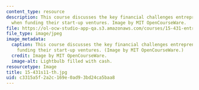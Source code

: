 ```yaml
---
content_type: resource
description: This course discusses the key financial challenges entrepreneurs face
  when funding their start-up ventures. Image by MIT OpenCourseWare.
file: https://ol-ocw-studio-app-qa.s3.amazonaws.com/courses/15-431-entrepreneurial-finance-spring-2011/c3315a5f2a2c169e0ad93bd24ca5baa8_15-431s11-th.jpg
file_type: image/jpeg
image_metadata:
  caption: This course discusses the key financial challenges entrepreneurs face when
    funding their start-up ventures. (Image by MIT OpenCourseWare.)
  credit: Image by MIT OpenCourseWare.
  image-alt: Lightbulb filled with cash.
resourcetype: Image
title: 15-431s11-th.jpg
uid: c3315a5f-2a2c-169e-0ad9-3bd24ca5baa8
---
```

